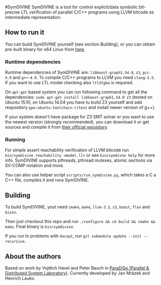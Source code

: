 #SymDIVINE
SymDIVINE is a tool for control explicit/data symbolic bit-precise LTL verification of parallel C/C++ programs using LLVM bitcode as intermediate representation.

## How to run it
You can build SymDIVINE yourself (see section Building), or you can obtain pre-built binary for x64 Linux from [here](https://github.com/yaqwsx/SymDIVINE).

### Runtime dependencies
Runtime dependencies of SymDIVINE are: `libboost-graph1.54.0`, `z3`, `gcc-4.9` and `g++-4.9`. To compile C/C++ programs to LLVM you need `clang-3.5`. If you want to use LTL model checking also `ltl2tgba` is required.

On `apt-get` based system you can run following command to get all the dependencies: `sudo apt-get install libboost-graph1.54.0 z3` (tested on Ubuntu 15.10, on Ubuntu 14.04 you have tu build Z3 yourself and add respository `ppa:ubuntu-toolchain-r/test` and install newer version of g++).

If your system doesn't have package for Z3 SMT solver or you want to use the newest version (strongly recommended), you can download it or get sources and compile it from [their official repository](https://github.com/Z3Prover/z3).

### Running 
For simple assert reachability verification of LLVM bitcode run `bin/symdivine reachability <model.ll>` or see `bin/symdivne help` for more info. SymDIVINE supports pthreads, pthread mutexes, atomic sections via SV-COMP notation and more.

You can also use helper script `scripts/run_symdivine.py`, which takes a C a C++ file, compiles it and runs SymDIVINE.

## Building
To build SymDIVINE, yout need `cmake`, `make`, `llvm-3.5`, `z3`, `boost`, `flex` and `bison`.

Then just checkout this repo and run `./configure && cd build && cmake && make`. Final binary is `bin/symdivine`.

If you run to problems with `docopt`, run `git submodule update --init --recursive`.

## About the authors
Based on work by Vojtěch Havel and Peter Bauch in [ParaDiSe (Parallel & Distributed System Laboratory)](http://paradise.fi.muni.cz). Currently developed by Jan Mrázek and Henrich Lauko.

